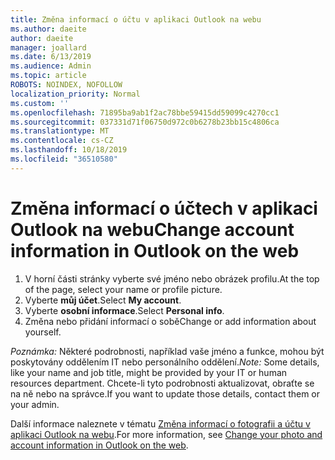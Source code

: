 ```yaml
---
title: Změna informací o účtu v aplikaci Outlook na webu
ms.author: daeite
author: daeite
manager: joallard
ms.date: 6/13/2019
ms.audience: Admin
ms.topic: article
ROBOTS: NOINDEX, NOFOLLOW
localization_priority: Normal
ms.custom: ''
ms.openlocfilehash: 71895ba9ab1f2ac78bbe59415dd59099c4270cc1
ms.sourcegitcommit: 037331d71f06750d972c0b6278b23bb15c4806ca
ms.translationtype: MT
ms.contentlocale: cs-CZ
ms.lasthandoff: 10/18/2019
ms.locfileid: "36510580"
---
```

# <a name="change-account-information-in-outlook-on-the-web"></a><span data-ttu-id="900b0-102">Změna informací o účtech v aplikaci Outlook na webu</span><span class="sxs-lookup"><span data-stu-id="900b0-102">Change account information in Outlook on the web</span></span>

1. <span data-ttu-id="900b0-103">V horní části stránky vyberte své jméno nebo obrázek profilu.</span><span class="sxs-lookup"><span data-stu-id="900b0-103">At the top of the page, select your name or profile picture.</span></span>
1. <span data-ttu-id="900b0-104">Vyberte **můj účet**.</span><span class="sxs-lookup"><span data-stu-id="900b0-104">Select **My account**.</span></span>
1. <span data-ttu-id="900b0-105">Vyberte **osobní informace**.</span><span class="sxs-lookup"><span data-stu-id="900b0-105">Select **Personal info**.</span></span>
1. <span data-ttu-id="900b0-106">Změna nebo přidání informací o sobě</span><span class="sxs-lookup"><span data-stu-id="900b0-106">Change or add information about yourself.</span></span>

<span data-ttu-id="900b0-107">*Poznámka:* Některé podrobnosti, například vaše jméno a funkce, mohou být poskytovány oddělením IT nebo personálního oddělení.</span><span class="sxs-lookup"><span data-stu-id="900b0-107">*Note:* Some details, like your name and job title, might be provided by your IT or human resources department.</span></span> <span data-ttu-id="900b0-108">Chcete-li tyto podrobnosti aktualizovat, obraťte se na ně nebo na správce.</span><span class="sxs-lookup"><span data-stu-id="900b0-108">If you want to update those details, contact them or your admin.</span></span>

<span data-ttu-id="900b0-109">Další informace naleznete v tématu [Změna informací o fotografii a účtu v aplikaci Outlook na webu](https://support.office.com/article/b2dbb289-851d-4bed-93c3-3e136f5659ec).</span><span class="sxs-lookup"><span data-stu-id="900b0-109">For more information, see [Change your photo and account information in Outlook on the web](https://support.office.com/article/b2dbb289-851d-4bed-93c3-3e136f5659ec).</span></span>